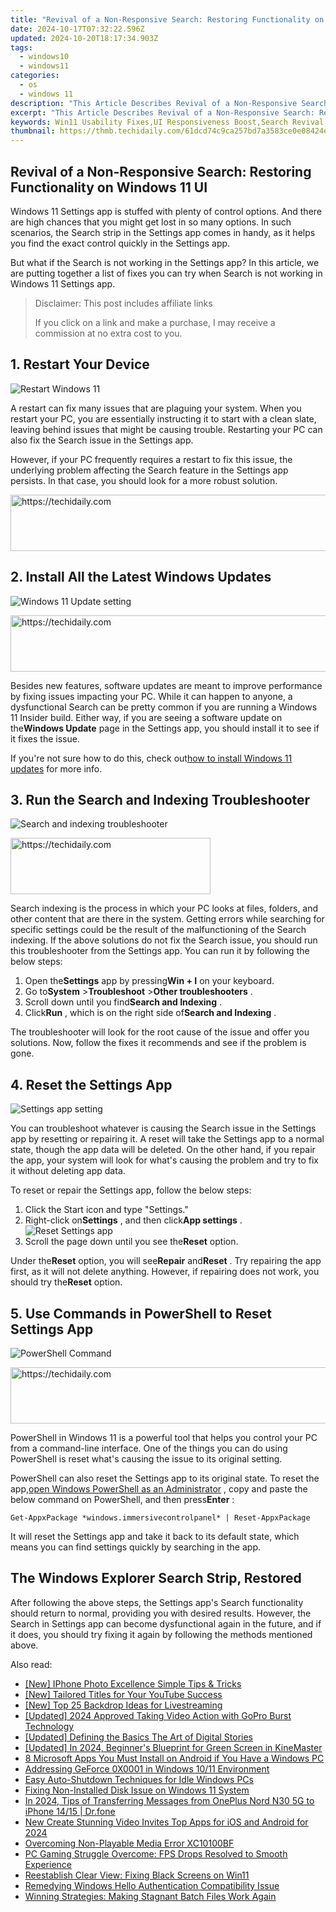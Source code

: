 ```yaml
---
title: "Revival of a Non-Responsive Search: Restoring Functionality on Windows 11 UI"
date: 2024-10-17T07:32:22.596Z
updated: 2024-10-20T18:17:34.903Z
tags:
  - windows10
  - windows11
categories:
  - os
  - windows 11
description: "This Article Describes Revival of a Non-Responsive Search: Restoring Functionality on Windows 11 UI"
excerpt: "This Article Describes Revival of a Non-Responsive Search: Restoring Functionality on Windows 11 UI"
keywords: Win11 Usability Fixes,UI Responsiveness Boost,Search Revival Strategies,Non-Responsive UX Remediation,Restoring Windows Functionality,UI Performance Improvement,Enhance 11X OS Search
thumbnail: https://thmb.techidaily.com/61dcd74c9ca257bd7a3583ce0e08424eaf979002cdc0aa0e847be271477f189f.jpg
---
```


## Revival of a Non-Responsive Search: Restoring Functionality on Windows 11 UI

 Windows 11 Settings app is stuffed with plenty of control options. And there are high chances that you might get lost in so many options. In such scenarios, the Search strip in the Settings app comes in handy, as it helps you find the exact control quickly in the Settings app.

 But what if the Search is not working in the Settings app? In this article, we are putting together a list of fixes you can try when Search is not working in Windows 11 Settings app.

>  Disclaimer: This post includes affiliate links
>
>  If you click on a link and make a purchase, I may receive a commission at no extra cost to you.
>

## 1\. Restart Your Device

![Restart Windows 11](https://static1.makeuseofimages.com/wordpress/wp-content/uploads/2023/02/restart-windows-11-edit.jpg)

 A restart can fix many issues that are plaguing your system. When you restart your PC, you are essentially instructing it to start with a clean slate, leaving behind issues that might be causing trouble. Restarting your PC can also fix the Search issue in the Settings app.

 However, if your PC frequently requires a restart to fix this issue, the underlying problem affecting the Search feature in the Settings app persists. In that case, you should look for a more robust solution.

<!-- affiliate ads begin -->
<a href="https://unicoeye.pxf.io/c/5597632/2134498/18498" target="_top" id="2134498">
  <img src="//a.impactradius-go.com/display-ad/18498-2134498" border="0" alt="https://techidaily.com" width="720" height="90"/>
</a>
<img height="0" width="0" src="https://unicoeye.pxf.io/i/5597632/2134498/18498" style="position:absolute;visibility:hidden;" border="0" />
<!-- affiliate ads end -->

## 2\. Install All the Latest Windows Updates

![Windows 11 Update setting](https://static1.makeuseofimages.com/wordpress/wp-content/uploads/2023/02/windows-update-edit.jpg)

<!-- affiliate ads begin -->
<a href="https://appsumo.8odi.net/c/5597632/2118322/7443" target="_top" id="2118322">
  <img src="//a.impactradius-go.com/display-ad/7443-2118322" border="0" alt="https://techidaily.com" width="728" height="90"/>
</a>
<img height="0" width="0" src="https://appsumo.8odi.net/i/5597632/2118322/7443" style="position:absolute;visibility:hidden;" border="0" />
<!-- affiliate ads end -->

 Besides new features, software updates are meant to improve performance by fixing issues impacting your PC. While it can happen to anyone, a dysfunctional Search can be pretty common if you are running a Windows 11 Insider build. Either way, if you are seeing a software update on the**Windows Update** page in the Settings app, you should install it to see if it fixes the issue.

 If you're not sure how to do this, check out[how to install Windows 11 updates](https://www.makeuseof.com/windows-11-install-updates/) for more info.

## 3\. Run the Search and Indexing Troubleshooter

![Search and indexing troubleshooter](https://static1.makeuseofimages.com/wordpress/wp-content/uploads/2023/02/search-and-indexing-troubleshoot-edit.jpg)

<!-- affiliate ads begin -->
<a href="https://bluettius.sjv.io/c/5597632/2139109/17108" target="_top" id="2139109">
  <img src="//a.impactradius-go.com/display-ad/17108-2139109" border="0" alt="https://techidaily.com" width="320" height="90"/>
</a>
<img height="0" width="0" src="https://bluettius.sjv.io/i/5597632/2139109/17108" style="position:absolute;visibility:hidden;" border="0" />
<!-- affiliate ads end -->

 Search indexing is the process in which your PC looks at files, folders, and other content that are there in the system. Getting errors while searching for specific settings could be the result of the malfunctioning of the Search indexing. If the above solutions do not fix the Search issue, you should run this troubleshooter from the Settings app. You can run it by following the below steps:

1. Open the**Settings** app by pressing**Win + I** on your keyboard.
2. Go to**System** \>**Troubleshoot** \>**Other troubleshooters** .
3. Scroll down until you find**Search and Indexing** .
4. Click**Run** , which is on the right side of**Search and Indexing** .

 The troubleshooter will look for the root cause of the issue and offer you solutions. Now, follow the fixes it recommends and see if the problem is gone.

## 4\. Reset the Settings App

![Settings app setting](https://static1.makeuseofimages.com/wordpress/wp-content/uploads/2023/02/settings-app-setting-edit.jpg)

 You can troubleshoot whatever is causing the Search issue in the Settings app by resetting or repairing it. A reset will take the Settings app to a normal state, though the app data will be deleted. On the other hand, if you repair the app, your system will look for what's causing the problem and try to fix it without deleting app data.

To reset or repair the Settings app, follow the below steps:

1. Click the Start icon and type "Settings."
2. Right-click on**Settings** , and then click**App settings** .  
![Reset Settings app](https://static1.makeuseofimages.com/wordpress/wp-content/uploads/2023/02/reset-or-repair-settings-app-edit.jpg)
3. Scroll the page down until you see the**Reset** option.

 Under the**Reset** option, you will see**Repair** and**Reset** . Try repairing the app first, as it will not delete anything. However, if repairing does not work, you should try the**Reset** option.

## 5\. Use Commands in PowerShell to Reset Settings App

![PowerShell Command](https://static1.makeuseofimages.com/wordpress/wp-content/uploads/2023/02/powershell-command.jpg)

<!-- affiliate ads begin -->
<a href="https://appsumo.8odi.net/c/5597632/2100527/7443" target="_top" id="2100527">
  <img src="//a.impactradius-go.com/display-ad/7443-2100527" border="0" alt="https://techidaily.com" width="728" height="90"/>
</a>
<img height="0" width="0" src="https://appsumo.8odi.net/i/5597632/2100527/7443" style="position:absolute;visibility:hidden;" border="0" />
<!-- affiliate ads end -->

 PowerShell in Windows 11 is a powerful tool that helps you control your PC from a command-line interface. One of the things you can do using PowerShell is reset what's causing the issue to its original setting.

 PowerShell can also reset the Settings app to its original state. To reset the app,[open Windows PowerShell as an Administrator](https://www.makeuseof.com/windows-11-powershell-administrator/) , copy and paste the below command on PowerShell, and then press**Enter** :

`Get-AppxPackage *windows.immersivecontrolpanel* | Reset-AppxPackage`

 It will reset the Settings app and take it back to its default state, which means you can find settings quickly by searching in the app.

## The Windows Explorer Search Strip, Restored

 After following the above steps, the Settings app's Search functionality should return to normal, providing you with desired results. However, the Search in Settings app can become dysfunctional again in the future, and if it does, you should try fixing it again by following the methods mentioned above.

<ins class="adsbygoogle"
     style="display:block"
     data-ad-format="autorelaxed"
     data-ad-client="ca-pub-7571918770474297"
     data-ad-slot="1223367746"></ins>

<ins class="adsbygoogle"
     style="display:block"
     data-ad-client="ca-pub-7571918770474297"
     data-ad-slot="8358498916"
     data-ad-format="auto"
     data-full-width-responsive="true"></ins>

<span class="atpl-alsoreadstyle">Also read:</span>
<div><ul>
<li><a href="https://extra-guidance.techidaily.com/new-iphone-photo-excellence-simple-tips-and-tricks/"><u>[New] IPhone Photo Excellence Simple Tips & Tricks</u></a></li>
<li><a href="https://some-guidance.techidaily.com/new-tailored-titles-for-your-youtube-success/"><u>[New] Tailored Titles for Your YouTube Success</u></a></li>
<li><a href="https://some-approaches.techidaily.com/new-top-25-backdrop-ideas-for-livestreaming/"><u>[New] Top 25 Backdrop Ideas for Livestreaming</u></a></li>
<li><a href="https://article-tips.techidaily.com/updated-2024-approved-taking-video-action-with-gopro-burst-technology/"><u>[Updated] 2024 Approved Taking Video Action with GoPro Burst Technology</u></a></li>
<li><a href="https://vp-tips.techidaily.com/updated-defining-the-basics-the-art-of-digital-stories/"><u>[Updated] Defining the Basics The Art of Digital Stories</u></a></li>
<li><a href="https://article-helps.techidaily.com/updated-in-2024-beginners-blueprint-for-green-screen-in-kinemaster/"><u>[Updated] In 2024, Beginner's Blueprint for Green Screen in KineMaster</u></a></li>
<li><a href="https://win11.techidaily.com/8-microsoft-apps-you-must-install-on-android-if-you-have-a-windows-pc/"><u>8 Microsoft Apps You Must Install on Android if You Have a Windows PC</u></a></li>
<li><a href="https://win11.techidaily.com/addressing-geforce-0x0001-in-windows-1011-environment/"><u>Addressing GeForce 0X0001 in Windows 10/11 Environment</u></a></li>
<li><a href="https://win11.techidaily.com/easy-auto-shutdown-techniques-for-idle-windows-pcs/"><u>Easy Auto-Shutdown Techniques for Idle Windows PCs</u></a></li>
<li><a href="https://win11.techidaily.com/fixing-non-installed-disk-issue-on-windows-11-system/"><u>Fixing Non-Installed Disk Issue on Windows 11 System</u></a></li>
<li><a href="https://android-transfer.techidaily.com/in-2024-tips-of-transferring-messages-from-oneplus-nord-n30-5g-to-iphone-1415-drfone-by-drfone-transfer-from-android-transfer-from-android/"><u>In 2024, Tips of Transferring Messages from OnePlus Nord N30 5G to iPhone 14/15 | Dr.fone</u></a></li>
<li><a href="https://ai-driven-video-production.techidaily.com/new-create-stunning-video-invites-top-apps-for-ios-and-android-for-2024/"><u>New Create Stunning Video Invites Top Apps for iOS and Android for 2024</u></a></li>
<li><a href="https://win11.techidaily.com/overcoming-non-playable-media-error-xc10100bf/"><u>Overcoming Non-Playable Media Error XC10100BF</u></a></li>
<li><a href="https://win-answers.techidaily.com/pc-gaming-struggle-overcome-fps-drops-resolved-to-smooth-experience/"><u>PC Gaming Struggle Overcome: FPS Drops Resolved to Smooth Experience</u></a></li>
<li><a href="https://win11.techidaily.com/reestablish-clear-view-fixing-black-screens-on-win11/"><u>Reestablish Clear View: Fixing Black Screens on Win11</u></a></li>
<li><a href="https://win11.techidaily.com/remedying-windows-hello-authentication-compatibility-issue/"><u>Remedying Windows Hello Authentication Compatibility Issue</u></a></li>
<li><a href="https://win11.techidaily.com/winning-strategies-making-stagnant-batch-files-work-again/"><u>Winning Strategies: Making Stagnant Batch Files Work Again</u></a></li>
</ul></div>

